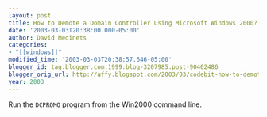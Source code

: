 ```yaml
---
layout: post
title: How to Demote a Domain Controller Using Microsoft Windows 2000?
date: '2003-03-03T20:38:00.000-05:00'
author: David Medinets
categories:
- "[[windows]]"
modified_time: '2003-03-03T20:38:57.646-05:00'
blogger_id: tag:blogger.com,1999:blog-3207985.post-90402486
blogger_orig_url: http://affy.blogspot.com/2003/03/codebit-how-to-demote-domain.md
year: 2003
---
```


<p>Run the <code>DCPROMO</code> program from the Win2000 command line.</p>